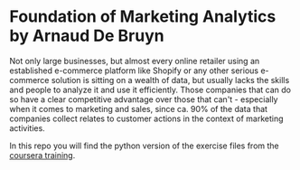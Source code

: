 # Foundation of Marketing Analytics by Arnaud De Bruyn

Not only large businesses, but almost every online retailer using an established e-commerce platform like Shopify or any other serious e-commerce solution is sitting on a wealth of data, but usually lacks the skills and people to analyze it and use it efficiently. Those companies that can do so have a clear competitive advantage over those that can't - especially when it comes to marketing and sales, since ca. 90\% of the data that companies collect relates to customer actions in the context of marketing activities.

In this repo you will find the python version of the exercise files from the [coursera training](https://www.coursera.org/learn/foundations-marketing-analytics/). 


